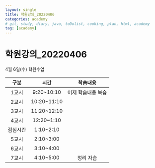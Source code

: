 ```yaml
---
layout: single
title: 학원강의_20220406
categories: academy
# git, study, diary, java, toDolist, cooking, plan, html, academy
tag: [academy] 
---
```


# 학원강의_20220406

4월 6일(수) 학원수업

|구분|시간|학습내용|
|:--:|:--:|:--:|
|1교시|9:20~10:10|어제 학습내용 복습|
|2교시|10:20~11:10||
|3교시|11:20~12:10||
|4교시|12:20~1:10||
|점심시간|1:10~2:10||
|5교시|2:10~3:00||
|6교시|3:10~4:00||
|7교시|4:10~5:00|정리 자습|

##
